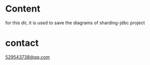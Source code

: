 
# Content

 for this dir, it is used to save the diagrams of sharding-jdbc project

# contact
 529543738@qq.com


